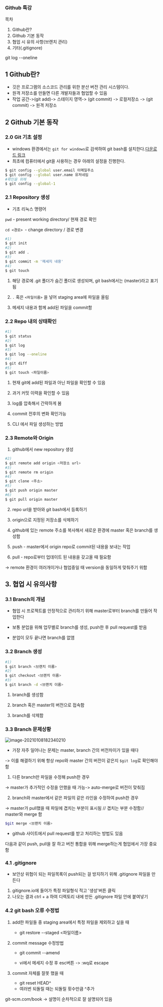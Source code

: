### Github 특강

목차

1. Github란?
2. Github 기본 동작
3. 협업 시 유의 사항(브랜치 관리)
4. 기타(.gitignore)

git log --oneline

## 1 Github란?

- 깃은 프로그램의 소스코드 관리를 위한 분산 버전 관리 시스템이다.
- 원격 저장소를 만들면 다른 개발자들과 협업할 수 있음
- 작업 공간->(git add)-> 스테이지 영역-> (git commit) -> 로컬저장소 -> (git commit) -> 원격 저장소

## 2 Github 기본 동작
### 2.0 Git 기초 설정

* windows 환경에서는 `git for windows`로 검색하여 git bash를 설치한다.[다운로드 링크](https://gitforwindows.org/)
* 최초에 컴퓨터에서 git을 사용하는 경우 아래의 설정을 진행한다.

```bash
$ git config --global user.email 이메일주소
$ git config --global user.name 유저네임
#확인을 위해
$ git config --global-1
```



### 2.1 Repository 생성

* 기초 리눅스 명령어

`pwd` - present working directory/ 현재 경로 확인

`cd <경로> `- change directory / 경로 변경

```bash
#1)
$ git init
#2)
$ git add .
#3)
$ git commit -m '메세지 내용'
#4)
$ git touch
```

1) 해당 경로에 .git 폴더가 숨긴 폴더로 생성되며, git bash에서는 (master)라고 표기됨

2)  `.` 혹은 `<파일이름>` 을 넣어 staging area에 파일을 올림

3) 메세지 내용과 함께 add된 파일을 commit함

### 2.2 Repo 내의 상태확인

``` bash
#1)
$ git status
#2)
$ git log
#3)
$ git log --oneline
#4)
$ git diff
#5)
$ git touch <파일이름>
```

1) 현재 git에 add된 파일과 아닌 파일을 확인할 수 있음

2) 과거 커밋 이력을 확인할 수 있음

3) log를 압축해서 간략하게 봄

4) commit 전후의 변화 확인가능

5) CLI 에서 파일 생성하는 방법



### 2.3 Remote와 Origin

1) github에서 new repository 생성 

```bash
#2)
$ git remote add origin <저장소 url>
#3)
$ git remote rm origin
#4)
$ git clone <주소>
#5)
$ git push origin master
#6)
$ git pull origin master
```

2) repo url을 받아와 git bash에서 등록하기

3)  origin으로 지정된 저장소를 삭제하기

4) github에 있는 remote 주소를 복사해서 새로운 환경에 master 혹은 branch를 생성함

5)  push - master에서 origin repo로 commit된 내용을 보내는 작업

6) pull -  repo로부터 업데이트 된 내용을 갖고올 때 필요함

-> remote 환경이 여러개이거나 협업중일 때 version을 동일하게 맞춰주기 위함

## 3. 협업 시 유의사항

### 3.1 Branch의 개념

* 협업 시 프로젝트를 안정적으로 관리하기 위해 master로부터 branch를 만들어 작업한다

* 보통 분업을 위해 업무별로 branch를 생성, push한 후 pull request를 받음
* 분업이 모두 끝나면 branch를 없앰

### 3.2 Branch 생성

```bash
#1)
$ git branch <브랜치 이름>
#2)
$ git checkout <브랜치 이름>
#3)
$ git branch -d <브랜치 이름>
```

1) branch를 생성함

2) branch 혹은 master의 버전으로 접속함

3) branch를 삭제함

### 3.3 Branch 문제상황

![image-20210108182340210](C:\Users\user\Desktop\자연어처리과정\TIL\image-20210108182340210.png)

* 가장 자주 일어나는 문제는 master, branch 간의 버전차이가 있을 때다

-> 이를 해결하기 위해 항상 repo와 master 간의 버전이 같은지 `$git log`로 확인해야 함

1) 다른 branch만 파일을 수정해 push한 경우

-> master가 추가적인 수정을 안했을 때 가능-> auto-merge로 버전이 맞춰짐

2) branch와 master에서 같은 파일의 같은 라인을 수정하여 push한 경우

-> master가 pull했을 때 파일에 겹치는 부분이 표시됨 // 겹치는 부분 수정함// master와 merge 함

```bash
$git merge <브랜치 이름>
```

* github 사이트에서 pull request를 받고 처리하는 방법도 있음

다음과 같이 push, pull을 잘 하고 버전 통합을 위해 merge하는게 협업에서 가장 중요함

### 4.1 .gitignore

- 보안상 위협이 되는 파일목록이 push되는 걸 방지하기 위해 .gitignore 파일을 만든다

1. gitignore.io에 들어가 특정 파일형식 적고 '생성'버튼 클릭
2. 나오는 결과 ctrl + a 하여 디렉토리 내에 만든 .gitignore 파일 안에 붙여넣기

### 4.2 git bash 오류 수정법

1. add한 파일들 중 staging area에서 특정 파일을 제외하고 싶을 때

   * git restore --staged <파일이름> 

2. commit message 수정방법

   * git commit --amend

   * vi에서 메세지 수정 후 esc버튼 -> :wq로 escape

3. commit 자체를 잘못 했을 때

   * git reset HEAD^
   * 여러번 되돌릴 때는 되돌릴 횟수만큼 ^추가

git-scm.com/book -> 설명이 순차적으로 잘 설명되어 있음